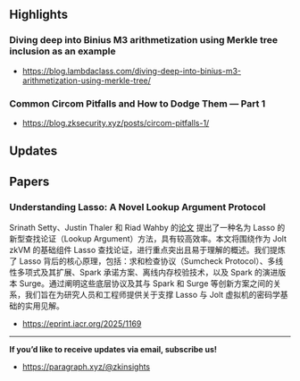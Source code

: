 ## Highlights
### Diving deep into Binius M3 arithmetization using Merkle tree inclusion as an example
- <https://blog.lambdaclass.com/diving-deep-into-binius-m3-arithmetization-using-merkle-tree/>
### Common Circom Pitfalls and How to Dodge Them — Part 1
- <https://blog.zksecurity.xyz/posts/circom-pitfalls-1/>

## Updates

## Papers

### Understanding Lasso: A Novel Lookup Argument Protocol
Srinath Setty、Justin Thaler 和 Riad Wahby 的[论文](https://eprint.iacr.org/2023/1216) 提出了一种名为 Lasso 的新型查找论证（Lookup Argument）方法，具有较高效率。本文将围绕作为 Jolt zkVM 的基础组件 Lasso 查找论证，进行重点突出且易于理解的概述。我们提炼了 Lasso 背后的核心原理，包括：求和检查协议（Sumcheck Protocol）、多线性多项式及其扩展、Spark 承诺方案、离线内存校验技术，以及 Spark 的演进版本 Surge。通过阐明这些底层协议及其与 Spark 和 Surge 等创新方案之间的关系，我们旨在为研究人员和工程师提供关于支撑 Lasso 与 Jolt 虚拟机的密码学基础的实用见解。
- <https://eprint.iacr.org/2025/1169>

---
**If you’d like to receive updates via email, subscribe us!**

- <https://paragraph.xyz/@zkinsights>
